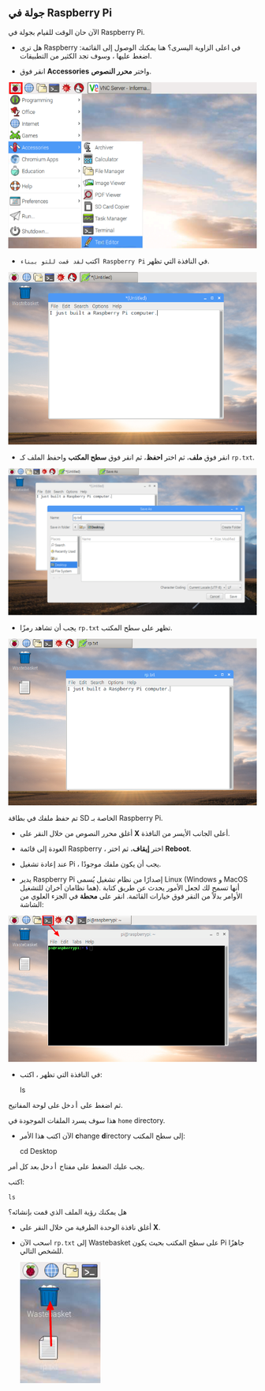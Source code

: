 ## جولة في Raspberry Pi

الآن حان الوقت للقيام بجولة في Raspberry Pi.

+ هل ترى Raspberry في اعلى الزاوية اليسرى؟ هنا يمكنك الوصول إلى القائمة: اضغط عليها ، وسوف تجد الكثير من التطبيقات.

+ انقر فوق **Accessories** واختر **محرر النصوص**.

![لقطة شاشة](images/pi-accessories.png)

+ اكتب `لقد قمت للتو ببناء Raspberry Pi` في النافذة التي تظهر.

![لقطة شاشة](images/pi-text-editor.png)

+ انقر فوق **ملف**، ثم اختر **احفظ**، ثم انقر فوق **سطح المكتب** واحفظ الملف كـ `rp.txt`.

![لقطة شاشة](images/pi-save.png)

+ يجب أن تشاهد رمزًا `rp.txt` تظهر على سطح المكتب.

![لقطة شاشة](images/pi-saved.png)

تم حفظ ملفك في بطاقة SD الخاصة بـ Raspberry Pi.

+ أغلق محرر النصوص من خلال النقر على **X** أعلى الجانب الأيسر من النافذة.

+ العودة إلى قائمة Raspberry ، اختر **إيقاف**، ثم اختر **Reboot**.

+ عند إعادة تشغيل Pi ، يجب أن يكون ملفك موجودًا.

+ يدير Raspberry Pi إصدارًا من نظام تشغيل يُسمى Linux (Windows و MacOS هما نظامان آخران للتشغيل). أنها تسمح لك لجعل الأمور يحدث عن طريق كتابة الأوامر بدلاً من النقر فوق خيارات القائمة. انقر على **محطة** في الجزء العلوي من الشاشة:

![لقطة شاشة](images/pi-command-prompt.png)

+ في النافذة التي تظهر ، اكتب:

    ls
    

ثم اضغط على <kbd>أدخل</kbd> على لوحة المفاتيح.

هذا سوف يسرد الملفات الموجودة في `home` directory.

+ الآن اكتب هذا الأمر **c**hange **d**irectory إلى سطح المكتب:

    cd Desktop
    

يجب عليك الضغط على مفتاح <kbd>أدخل</kbd> بعد كل أمر.

اكتب:

    ls
    

هل يمكنك رؤية الملف الذي قمت بإنشائه؟

+ أغلق نافذة الوحدة الطرفية من خلال النقر على **X**.

+ اسحب الآن `rp.txt` إلى Wastebasket على سطح المكتب بحيث يكون Pi جاهزًا للشخص التالي.
    
    ![لقطة شاشة](images/pi-waste.png)